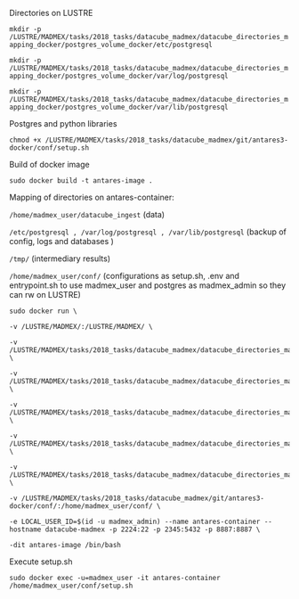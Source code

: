 Directories on LUSTRE

`mkdir -p /LUSTRE/MADMEX/tasks/2018_tasks/datacube_madmex/datacube_directories_mapping_docker/postgres_volume_docker/etc/postgresql`

`mkdir -p /LUSTRE/MADMEX/tasks/2018_tasks/datacube_madmex/datacube_directories_mapping_docker/postgres_volume_docker/var/log/postgresql`

`mkdir -p /LUSTRE/MADMEX/tasks/2018_tasks/datacube_madmex/datacube_directories_mapping_docker/postgres_volume_docker/var/lib/postgresql`

Postgres and python libraries

`chmod +x /LUSTRE/MADMEX/tasks/2018_tasks/datacube_madmex/git/antares3-docker/conf/setup.sh`

Build of docker image

`sudo docker build -t antares-image .`


Mapping of directories on antares-container:

`/home/madmex_user/datacube_ingest` (data)

`/etc/postgresql , /var/log/postgresql , /var/lib/postgresql` (backup of config, logs and databases )

`/tmp/` (intermediary results)

`/home/madmex_user/conf/` (configurations as setup.sh, .env and entrypoint.sh to use madmex_user and postgres as madmex_admin so they can rw on LUSTRE)

```
sudo docker run \

-v /LUSTRE/MADMEX/:/LUSTRE/MADMEX/ \

-v /LUSTRE/MADMEX/tasks/2018_tasks/datacube_madmex/datacube_directories_mapping_docker/datacube_ingest:/home/madmex_user/datacube_ingest \

-v /LUSTRE/MADMEX/tasks/2018_tasks/datacube_madmex/datacube_directories_mapping_docker/postgres_volume_docker/etc/postgresql:/etc/postgresql \

-v /LUSTRE/MADMEX/tasks/2018_tasks/datacube_madmex/datacube_directories_mapping_docker/postgres_volume_docker/var/log/postgresql:/var/log/postgresql \

-v /LUSTRE/MADMEX/tasks/2018_tasks/datacube_madmex/datacube_directories_mapping_docker/postgres_volume_docker/var/lib/postgresql:/var/lib/postgresql \

-v /LUSTRE/MADMEX/tasks/2018_tasks/datacube_madmex/datacube_directories_mapping_docker/tmp/:/tmp/ \

-v /LUSTRE/MADMEX/tasks/2018_tasks/datacube_madmex/git/antares3-docker/conf/:/home/madmex_user/conf/ \

-e LOCAL_USER_ID=$(id -u madmex_admin) --name antares-container --hostname datacube-madmex -p 2224:22 -p 2345:5432 -p 8887:8887 \

-dit antares-image /bin/bash
```

Execute setup.sh

`sudo docker exec -u=madmex_user -it antares-container /home/madmex_user/conf/setup.sh`
